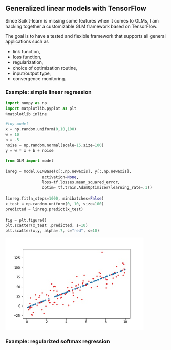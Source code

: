 ## Generalized linear models with TensorFlow

Since Scikit-learn is missing some features when it comes to GLMs, I am hacking together a customizable GLM framework based on TensorFlow.

The goal is to have a tested and flexible framework that supports all general applications such as

- link function,
- loss function,
- regularization,
- choice of optimization routine,
- input/output type,
- convergence monitoring.

### Example: simple linear regression

```python
import numpy as np
import matplotlib.pyplot as plt
%matplotlib inline
```

```python
#toy model
x = np.random.uniform(0,10,100)
w = 10
b = -5
noise = np.random.normal(scale=15,size=100)
y = w * x + b + noise
```

```python
from GLM import model 

inreg = model.GLMBase(x[:,np.newaxis], y[:,np.newaxis],
                activation=None,
                loss=tf.losses.mean_squared_error,
                optim= tf.train.AdamOptimizer(learning_rate=.1))

linreg.fit(n_steps=1000, minibatches=False)
x_test = np.random.uniform(0, 10, size=100)
predicted = linreg.predict(x_test)

fig = plt.figure()
plt.scatter(x_test ,predicted, s=10)
plt.scatter(x,y, alpha=.7, c="red", s=10)
```

![](https://raw.githubusercontent.com/mmontana/TensorFlowGLM/master/img/linear_regression.jpg)

### Example: regularized softmax regression

